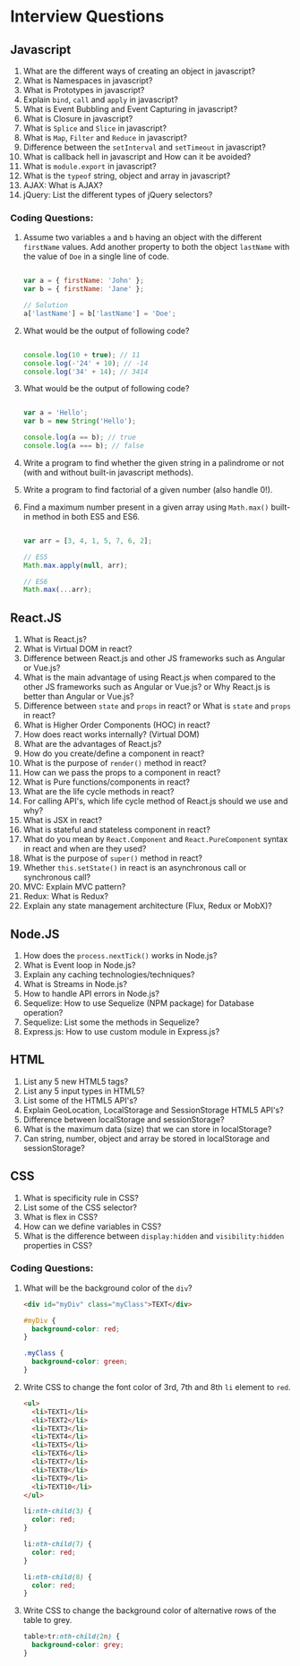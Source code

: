 Interview Questions
===================

Javascript
----------

1. What are the different ways of creating an object in javascript?
2. What is Namespaces in javascript?
3. What is Prototypes in javascript?
4. Explain `bind`, `call` and `apply` in javascript?
5. What is Event Bubbling and Event Capturing in javascript?
6. What is Closure in javascript?
7. What is `Splice` and `Slice` in javascript?
8. What is `Map`, `Filter` and `Reduce` in javascript?
9. Difference between the `setInterval` and `setTimeout` in javascript?
10. What is callback hell in javascript and How can it be avoided?
11. What is `module.export` in javascript?
12. What is the `typeof` string, object and array in javascript?
13. AJAX: What is AJAX?
14. jQuery: List the different types of jQuery selectors?

### Coding Questions:

1. Assume two variables `a` and `b` having an object with the different `firstName` values. Add another property to both the object `lastName` with the value of `Doe` in a single line of code.
  
    ```javascript

    var a = { firstName: 'John' };
    var b = { firstName: 'Jane' };

    // Solution
    a['lastName'] = b['lastName'] = 'Doe';

    ```

2. What would be the output of following code?

    ```javascript

    console.log(10 + true); // 11
    console.log(-'24' + 10); // -14
    console.log('34' + 14); // 3414

    ```

3. What would be the output of following code?

    ```javascript

    var a = 'Hello';
    var b = new String('Hello');

    console.log(a == b); // true
    console.log(a === b); // false

    ```

4. Write a program to find whether the given string in a palindrome or not (with and without built-in javascript methods).

5. Write a program to find factorial of a given number (also handle 0!).

6. Find a maximum number present in a given array using `Math.max()` built-in method in both ES5 and ES6.

    ```javascript

    var arr = [3, 4, 1, 5, 7, 6, 2];

    // ES5
    Math.max.apply(null, arr);

    // ES6
    Math.max(...arr);

    ```

React.JS
--------

1. What is React.js?
2. What is Virtual DOM in react?
3. Difference between React.js and other JS frameworks such as Angular or Vue.js?
4. What is the main advantage of using React.js when compared to the other JS frameworks such as Angular or Vue.js? or Why React.js is better than Angular or Vue.js?
5. Difference between `state` and `props` in react? or What is `state` and `props` in react?
6. What is Higher Order Components (HOC) in react?
7. How does react works internally? (Virtual DOM)
8. What are the advantages of React.js?
9. How do you create/define a component in react?
10. What is the purpose of `render()` method in react?
11. How can we pass the props to a component in react?
12. What is Pure functions/components in react?
13. What are the life cycle methods in react?
14. For calling API's, which life cycle method of React.js should we use and why?
15. What is JSX in react?
16. What is stateful and stateless component in react?
17. What do you mean by `React.Component` and `React.PureComponent` syntax in react and when are they used?
18. What is the purpose of `super()` method in react?
19. Whether `this.setState()` in react is an asynchronous call or synchronous call?
20. MVC: Explain MVC pattern?
21. Redux: What is Redux?
22. Explain any state management architecture (Flux, Redux or MobX)?

Node.JS
-------

1. How does the `process.nextTick()` works in Node.js?
2. What is Event loop in Node.js?
3. Explain any caching technologies/techniques?
4. What is Streams in Node.js?
5. How to handle API errors in Node.js?
6. Sequelize: How to use Sequelize (NPM package) for Database operation?
7. Sequelize: List some the methods in Sequelize?
8. Express.js: How to use custom module in Express.js?

HTML
----

1. List any 5 new HTML5 tags?
2. List any 5 input types in HTML5?
3. List some of the HTML5 API's?
4. Explain GeoLocation, LocalStorage and SessionStorage HTML5 API's?
5. Difference between localStorage and sessionStorage?
6. What is the maximum data (size) that we can store in localStorage?
7. Can string, number, object and array be stored in localStorage and sessionStorage?

CSS
---

1. What is specificity rule in CSS?
2. List some of the CSS selector?
3. What is flex in CSS?
4. How can we define variables in CSS?
5. What is the difference between `display:hidden` and `visibility:hidden` properties in CSS?

### Coding Questions:

  1. What will be the background color of the `div`?

      ```html
      <div id="myDiv" class="myClass">TEXT</div>
      ```
      ```css
      #myDiv {
        background-color: red;
      }

      .myClass {
        background-color: green;
      }
      ```

  2. Write CSS to change the font color of 3rd, 7th and 8th `li` element to `red`.

      ```html
      <ul>
        <li>TEXT1</li>
        <li>TEXT2</li>
        <li>TEXT3</li>
        <li>TEXT4</li>
        <li>TEXT5</li>
        <li>TEXT6</li>
        <li>TEXT7</li>
        <li>TEXT8</li>
        <li>TEXT9</li>
        <li>TEXT10</li>
      </ul>
      ```
      ```css
      li:nth-child(3) {
        color: red;
      }

      li:nth-child(7) {
        color: red;
      }

      li:nth-child(8) {
        color: red;
      }
      ```
  
  3. Write CSS to change the background color of alternative rows of the table to grey.

      ```css
      table>tr:nth-child(2n) {
        background-color: grey;
      }
      ```